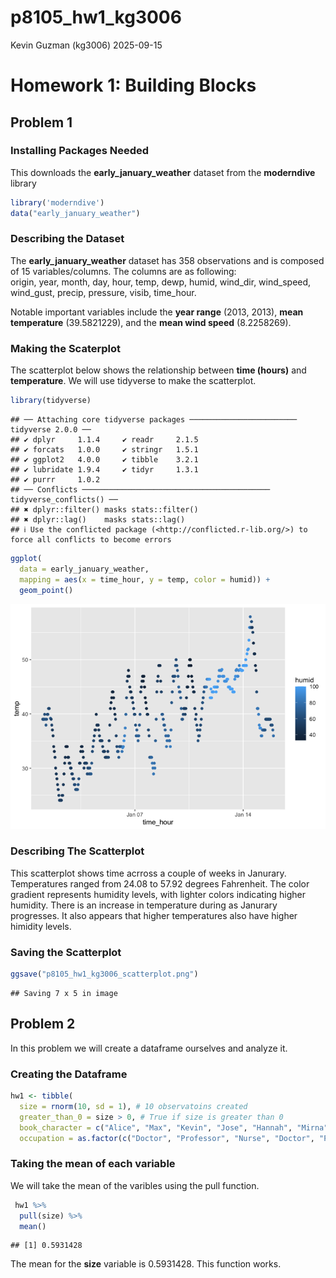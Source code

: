 p8105_hw1_kg3006
================
Kevin Guzman (kg3006)
2025-09-15

# Homework 1: Building Blocks

## Problem 1

### Installing Packages Needed

This downloads the **early_january_weather** dataset from the
**moderndive** library

``` r
library('moderndive') 
data("early_january_weather")
```

### Describing the Dataset

The **early_january_weather** dataset has 358 observations and is
composed of 15 variables/columns. The columns are as following:  
origin, year, month, day, hour, temp, dewp, humid, wind_dir, wind_speed,
wind_gust, precip, pressure, visib, time_hour.

Notable important variables include the **year range** (2013, 2013),
**mean temperature** (39.5821229), and the **mean wind speed**
(8.2258269).

### Making the Scaterplot

The scatterplot below shows the relationship between **time (hours)**
and **temperature**. We will use tidyverse to make the scatterplot.

``` r
library(tidyverse)
```

    ## ── Attaching core tidyverse packages ──────────────────────── tidyverse 2.0.0 ──
    ## ✔ dplyr     1.1.4     ✔ readr     2.1.5
    ## ✔ forcats   1.0.0     ✔ stringr   1.5.1
    ## ✔ ggplot2   4.0.0     ✔ tibble    3.2.1
    ## ✔ lubridate 1.9.4     ✔ tidyr     1.3.1
    ## ✔ purrr     1.0.2     
    ## ── Conflicts ────────────────────────────────────────── tidyverse_conflicts() ──
    ## ✖ dplyr::filter() masks stats::filter()
    ## ✖ dplyr::lag()    masks stats::lag()
    ## ℹ Use the conflicted package (<http://conflicted.r-lib.org/>) to force all conflicts to become errors

``` r
ggplot(
  data = early_january_weather,
  mapping = aes(x = time_hour, y = temp, color = humid)) +
  geom_point()
```

![](p8105_hw1_kg3006_files/figure-gfm/unnamed-chunk-2-1.png)<!-- -->

### Describing The Scatterplot

This scatterplot shows time acrross a couple of weeks in Janurary.
Temperatures ranged from 24.08 to 57.92 degrees Fahrenheit. The color
gradient represents humidity levels, with lighter colors indicating
higher humidity. There is an increase in temperature during as Janurary
progresses. It also appears that higher temperatures also have higher
himidity levels.

### Saving the Scatterplot

``` r
ggsave("p8105_hw1_kg3006_scatterplot.png")
```

    ## Saving 7 x 5 in image

## Problem 2

In this problem we will create a dataframe ourselves and analyze it.

### Creating the Dataframe

``` r
hw1 <- tibble(
  size = rnorm(10, sd = 1), # 10 observatoins created 
  greater_than_0 = size > 0, # True if size is greater than 0 
  book_character = c("Alice", "Max", "Kevin", "Jose", "Hannah", "Mirna", "Sam", "Mia", "Omar", "Edwin"),
  occupation = as.factor(c("Doctor", "Professor", "Nurse", "Doctor", "Professor",   "Nurse", "Doctor", "Professor", "Nurse", "Doctor"))) #factor with 3 variables 
```

### Taking the mean of each variable

We will take the mean of the varibles using the pull function.

``` r
 hw1 %>% 
  pull(size) %>% 
  mean()
```

    ## [1] 0.5931428

The mean for the **size** variable is 0.5931428. This function works.

